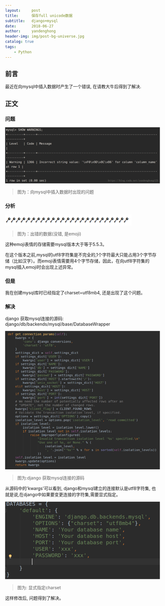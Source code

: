 ```yaml
---
layout:     post
title:      保存full unicode数据
subtitle:   django+mysql
date:       2018-06-27
author:     yandenghong
header-img: img/post-bg-universe.jpg
catalog: true
tags:
    - Python
---
```


## 前言
最近在向mysql中插入数据时产生了一个错误, 在请教大牛后得到了解决.

## 正文

### 问题
![](/img/post-mysql-error.png)

> 图为：向mysql中插入数据时出现的问题

### 分析

![](/img/error_data.png)
> 图为：出错的数据(没错, 是emoji)

这种emoji表情的存储需要mysql版本大于等于5.5.3。

在这个版本之前,mysql的utf8字符集是不完全的,1个字符最大只能占用3个字节存储（比如汉字）。而emoji表情需要用4个字节存储，因此，在向utf8字符集的
mysql插入emoji时会出现上述异常。

### 但是
我在创建mysql库时已经指定了charset=utf8mb4, 还是出现了这个问题。

### 解决
django 获取mysql连接的源码: django/db/backends/mysql/base/DatabaseWrapper


![](/img/post-get_connection.png)
> 图为:django 获取mysql连接的源码

从源码中的'kwargs'可以看到, django和mysql建立的连接默认是utf8字符集, 也就是说,在django中如果要变更连接的字符集,需要显式指定。

![](/img/post-database_setting.png)
> 图为: 显式指定charset

这样修改后, 问题得到了解决。

